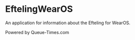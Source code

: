 # EftelingWearOS
An application for information about the Efteling for WearOS.

Powered by Queue-Times.com
